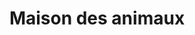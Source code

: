 ---
title: "Maison des animaux"
url: /aix-en-provence/maison-des-animaux/
shop: animal de compagnie
---
